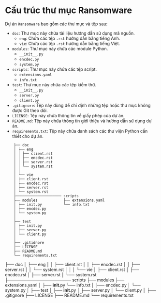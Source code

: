# Cấu trúc thư mục Ransomware

Dự án `Ransomware` bao gồm các thư mục và tệp sau:

- `doc`: Thư mục này chứa tài liệu hướng dẫn sử dụng mã nguồn.
    - `eng`: Chứa các tệp `.rst` hướng dẫn bằng tiếng Anh.
    - `vie`: Chứa các tệp `.rst` hướng dẫn bằng tiếng Việt.
- `modules`: Thư mục này chứa các module Python.
    - `__init__.py`
    - `encdec.py`
    - `system.py`
- `scripts`: Thư mục này chứa các tệp script.
    - `extensions.yaml`
    - `info.txt`
- `test`: Thư mục này chứa các tệp kiểm thử.
    - `__init__.py`
    - `server.py`
    - `client.py`
- `.gitignore`: Tệp này dùng để chỉ định những tệp hoặc thư mục không được Git theo dõi.
- `LICENSE`: Tệp này chứa thông tin về giấy phép của dự án.
- `README.md`: Tệp này chứa thông tin giới thiệu và hướng dẫn sử dụng dự án.
- `requirements.txt`: Tệp này chứa danh sách các thư viện Python cần thiết cho dự án.

```
    ├── doc
    │ ├── eng
    │ │ ├── client.rst
    │ │ ├── encdec.rst
    │ │ ├── server.rst
    │ │ └── system.rst
    │ │
    │ └── vie
    │ ├── client.rst
    │ ├── encdec.rst
    │ ├── server.rst
    │ └── system.rst
    ├───────────────────── scripts
    ├── modules            ├── extensions.yaml
    │ ├── init.py          └── info.txt
    │ ├── encdec.py
    │ └── system.py
    │
    ├── test
    │ ├── init.py
    │ ├── server.py
    │ └── client.py
    │
    ├── .gitidnore
    ├── LICENSE
    ├── README.md
    └── requirements.txt
```
├── doc
│   ├── eng
│   │   ├── client.rst
│   │   ├── encdec.rst
│   │   ├── server.rst
│   │   └── system.rst
│   │
│   └── vie
│       ├── client.rst
│       ├── encdec.rst
│       ├── server.rst
│       └── system.rst
├───────────────────── scripts
├── modules            ├── extensions.yaml
│   ├── __init__.py    └── info.txt
│   ├── encdec.py
│   └── system.py
│
├── test
│   ├── __init__.py
│   ├── server.py
│   └── client.py
│
├── .gitignore
├── LICENSE
├── README.md
└── requirements.txt
